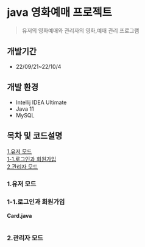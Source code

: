 # java 영화예매 프로젝트
>유저의 영화예매와 관리자의 영화,예매 관리 프로그램

## 개발기간
* 22/09/21~22/10/4

## 개발 환경
* Intellij IDEA Ultimate 
* Java 11
* MySQL

## 목차 및 코드설명
[1.유저 모드](###1.유저-모드)<br>
[1-1.로그인과 회원가입](###1-1.로그인과-회원가입)<br>
[2.관리자 모드](###2.관리자-모드)<br>

### 1.유저 모드
### 1-1.로그인과 회원가입
**Card.java** <br/>
```

```
### 2.관리자 모드
